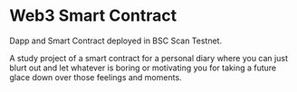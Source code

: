 # Web3 Smart Contract

Dapp and Smart Contract deployed in BSC Scan Testnet.

A study project of a smart contract for a personal diary where you can just blurt out and let whatever is boring or motivating you for taking a future glace down over those feelings and moments.
